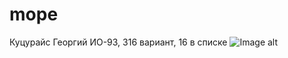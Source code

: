 # mope
Куцурайс Георгий ИО-93, 316 вариант, 16 в списке
![Image alt](https://github.com/gorik333/mope/raw/master/image.png)
